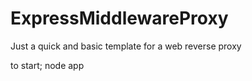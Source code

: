 # ExpressMiddlewareProxy

Just a quick and basic template for a web reverse proxy

to start;
node app
